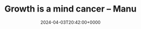 ---
title: Growth is a mind cancer – Manu
slug: 20240403T204200
date: 2024-04-03T20:42:00+0000
params:
  url: https://manuelmoreale.com/growth-is-a-mind-cancer
tags:
- culture
- business
---